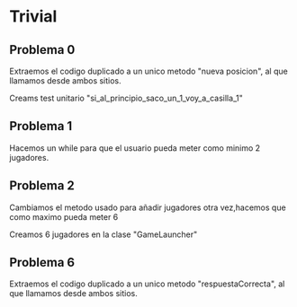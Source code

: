 # Trivial

## Problema 0

Extraemos el codigo duplicado a un unico metodo "nueva posicion",
al que llamamos desde ambos sitios.

Creams test unitario "si_al_principio_saco_un_1_voy_a_casilla_1"

## Problema 1

Hacemos un while para que el usuario pueda meter como minimo 2 jugadores.

## Problema 2

Cambiamos el metodo usado para añadir jugadores otra vez,hacemos que como maximo pueda meter 6

Creamos 6 jugadores en la clase "GameLauncher"

## Problema 6

Extraemos el codigo duplicado a un unico metodo "respuestaCorrecta",
al que llamamos desde ambos sitios.

